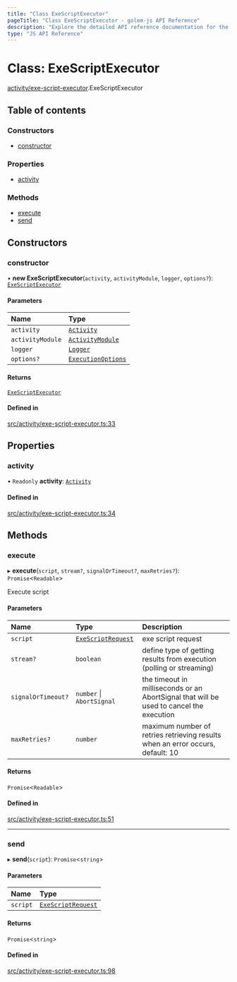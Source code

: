 ```yaml
---
title: "Class ExeScriptExecutor"
pageTitle: "Class ExeScriptExecutor - golem-js API Reference"
description: "Explore the detailed API reference documentation for the Class ExeScriptExecutor within the golem-js SDK for the Golem Network."
type: "JS API Reference"
---
```

# Class: ExeScriptExecutor

[activity/exe-script-executor](../modules/activity_exe_script_executor).ExeScriptExecutor

## Table of contents

### Constructors

- [constructor](activity_exe_script_executor.ExeScriptExecutor#constructor)

### Properties

- [activity](activity_exe_script_executor.ExeScriptExecutor#activity)

### Methods

- [execute](activity_exe_script_executor.ExeScriptExecutor#execute)
- [send](activity_exe_script_executor.ExeScriptExecutor#send)

## Constructors

### constructor

• **new ExeScriptExecutor**(`activity`, `activityModule`, `logger`, `options?`): [`ExeScriptExecutor`](activity_exe_script_executor.ExeScriptExecutor)

#### Parameters

| Name | Type |
| :------ | :------ |
| `activity` | [`Activity`](activity_activity.Activity) |
| `activityModule` | [`ActivityModule`](../interfaces/activity_activity_module.ActivityModule) |
| `logger` | [`Logger`](../interfaces/shared_utils_logger_logger.Logger) |
| `options?` | [`ExecutionOptions`](../interfaces/activity_exe_script_executor.ExecutionOptions) |

#### Returns

[`ExeScriptExecutor`](activity_exe_script_executor.ExeScriptExecutor)

#### Defined in

[src/activity/exe-script-executor.ts:33](https://github.com/golemfactory/golem-js/blob/570126bc/src/activity/exe-script-executor.ts#L33)

## Properties

### activity

• `Readonly` **activity**: [`Activity`](activity_activity.Activity)

#### Defined in

[src/activity/exe-script-executor.ts:34](https://github.com/golemfactory/golem-js/blob/570126bc/src/activity/exe-script-executor.ts#L34)

## Methods

### execute

▸ **execute**(`script`, `stream?`, `signalOrTimeout?`, `maxRetries?`): `Promise`\<`Readable`\>

Execute script

#### Parameters

| Name | Type | Description |
| :------ | :------ | :------ |
| `script` | [`ExeScriptRequest`](../interfaces/activity_exe_script_executor.ExeScriptRequest) | exe script request |
| `stream?` | `boolean` | define type of getting results from execution (polling or streaming) |
| `signalOrTimeout?` | `number` \| `AbortSignal` | the timeout in milliseconds or an AbortSignal that will be used to cancel the execution |
| `maxRetries?` | `number` | maximum number of retries retrieving results when an error occurs, default: 10 |

#### Returns

`Promise`\<`Readable`\>

#### Defined in

[src/activity/exe-script-executor.ts:51](https://github.com/golemfactory/golem-js/blob/570126bc/src/activity/exe-script-executor.ts#L51)

___

### send

▸ **send**(`script`): `Promise`\<`string`\>

#### Parameters

| Name | Type |
| :------ | :------ |
| `script` | [`ExeScriptRequest`](../interfaces/activity_exe_script_executor.ExeScriptRequest) |

#### Returns

`Promise`\<`string`\>

#### Defined in

[src/activity/exe-script-executor.ts:98](https://github.com/golemfactory/golem-js/blob/570126bc/src/activity/exe-script-executor.ts#L98)
